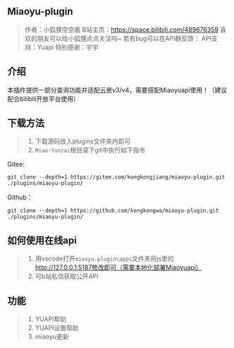 ## Miaoyu-plugin
> 作者：小狐狸空空酱
> B站主页：https://space.bilibili.com/489676359
> 喜欢的朋友可以给小狐狸点点关注吗~
> 若有bug可以在API群反馈：
> API支持：Yuapi
> 特别感谢：宇宇
## 介绍
本插件提供一部分查询功能并适配云崽v3/v4，需要搭配Miaoyuapi使用！（建议配合bilibili开放平台使用）
## 下载方法
> 1. 下载源码放入plugins文件夹内即可
> 2. `Miao-Yunzai`根目录下git中执行如下指令

Gitee:
```
git clone --depth=1 https://gitee.com/kongkongjiang/miaoyu-plugin.git ./plugins/miaoyu-plugin/
```
Github：
```
git clone --depth=1 https://github.com/kongkongwa/miaoyu-plugin.git ./plugins/miaoyu-plugin/
```
## 如何使用在线api
> 1. 用vscode打开`miaoyu-plugin\apps`文件夹将js里的
http://127.0.0.1:5187修改即可（需要本地化部署Miaoyuapi）
> 2. 可b站私信获取公开API
## 功能
>  1. YUAPI帮助
>  2. YUAPI设置帮助
>  3. miaoyu更新



